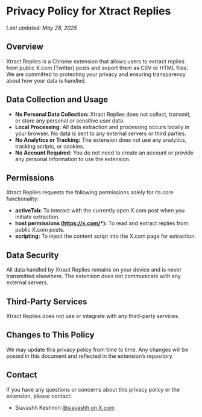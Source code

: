 # Privacy Policy for Xtract Replies

_Last updated: May 28, 2025_

## Overview

Xtract Replies is a Chrome extension that allows users to extract replies from public X.com (Twitter) posts and export them as CSV or HTML files. We are committed to protecting your privacy and ensuring transparency about how your data is handled.

## Data Collection and Usage

- **No Personal Data Collection:** Xtract Replies does not collect, transmit, or store any personal or sensitive user data.
- **Local Processing:** All data extraction and processing occurs locally in your browser. No data is sent to any external servers or third parties.
- **No Analytics or Tracking:** The extension does not use any analytics, tracking scripts, or cookies.
- **No Account Required:** You do not need to create an account or provide any personal information to use the extension.

## Permissions

Xtract Replies requests the following permissions solely for its core functionality:

- **activeTab:** To interact with the currently open X.com post when you initiate extraction.
- **host permissions (https://x.com/*):** To read and extract replies from public X.com posts.
- **scripting:** To inject the content script into the X.com page for extraction.

## Data Security

All data handled by Xtract Replies remains on your device and is never transmitted elsewhere. The extension does not communicate with any external servers.

## Third-Party Services

Xtract Replies does not use or integrate with any third-party services.

## Changes to This Policy

We may update this privacy policy from time to time. Any changes will be posted in this document and reflected in the extension’s repository.

## Contact

If you have any questions or concerns about this privacy policy or the extension, please contact:

- Siavashh Keshmiri [@siavashh on X.com](https://x.com/siavashh)
